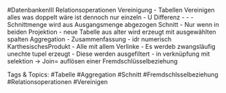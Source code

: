  #DatenbankenIII Relationsoperationen
   Vereinigung
    - Tabellen Vereinigen alles was doppelt wäre ist dennoch nur einzeln
    - U
   Differenz
    - -
    - Schnittmenge wird aus Ausgangsmenge abgezogen
   Schnitt
    - Nur wenn in beiden
   Projektion
    - neue Tabelle aus alter wird erzeugt
    mit ausgewählten spalten
   Aggregation
    - Zusammenfassung
    - idr numerisch
   KarthesischesProdukt
    - Alle mit allem Verlinke
    - Es werdeb zwangsläufig unechte tupel erzeugt
    - Diese werden ausgefiltert
    - in verknüpfung mit selektion -> Join= auflösen einer Fremdschlüsselbeziehung

   Tags & Topics:
   #Tabelle
   #Aggregation
   #Schnitt
   #Fremdschlsselbeziehung
   #Relationsoperationen
   #Vereinigen